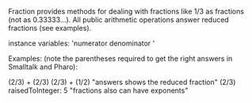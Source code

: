 Fraction provides methods for dealing with fractions like 1/3 as fractions (not as 0.33333...).  All public arithmetic operations answer reduced fractions (see examples).instance variables: 'numerator denominator 'Examples: (note the parentheses required to get the right answers in Smalltalk and Pharo):(2/3) + (2/3)(2/3) + (1/2)		 "answers shows the reduced fraction" (2/3) raisedToInteger: 5		 "fractions also can have exponents"